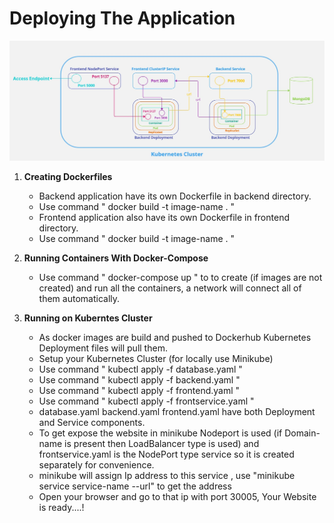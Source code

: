 # Deploying The Application 

![Diagram](https://github.com/Helion55/Kubernetes-Deployment-MERN-Application/blob/main/Kubernetes-Deployment-MERN-Application-Diagram.jpg?raw=true)

1. **Creating Dockerfiles**
   - Backend application have its own Dockerfile in backend directory.
   - Use command " docker build -t image-name . "
   - Frontend application also have its own Dockerfile in frontend directory.
   - Use command " docker build -t image-name . "

3. **Running Containers With Docker-Compose**
   - Use command " docker-compose up " to to create (if images are not created) and run all the containers, a network will connect all of them automatically.

4. **Running on Kuberntes Cluster**
   - As docker images are build and pushed to Dockerhub Kubernetes Deployment files will pull them.
   - Setup your Kubernetes Cluster (for locally use Minikube) 
   - Use command " kubectl apply -f database.yaml "
   - Use command " kubectl apply -f backend.yaml "
   - Use command " kubectl apply -f frontend.yaml "
   - Use command " kubectl apply -f frontservice.yaml "
   - database.yaml backend.yaml frontend.yaml have both Deployment and Service components.
   - To get expose the website in minikube Nodeport is used (if Domain-name is present then LoadBalancer type is used) and frontservice.yaml is the NodePort type service so it is created separately for convenience.
   - minikube will assign Ip address to this service , use "minikube service service-name --url" to get the address
   - Open your browser and go to that ip with port 30005, Your Website is ready....!

